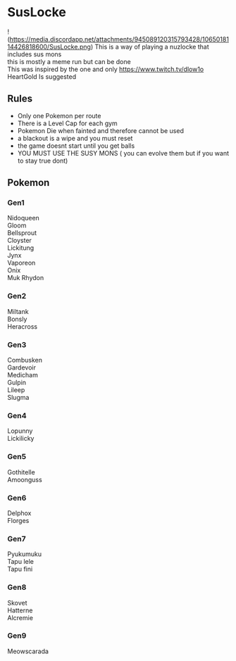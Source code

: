 # SusLocke
!(https://media.discordapp.net/attachments/945089120315793428/1065018114426818600/SusLocke.png)
This is a way of playing a nuzlocke that includes sus mons  
this is mostly a meme run but can be done  
This was inspired by the one and only https://www.twitch.tv/dlow1o  
HeartGold Is suggested
## Rules
- Only one Pokemon per route
- There is a Level Cap for each gym
- Pokemon Die when fainted and therefore cannot be used
- a blackout is a wipe and you must reset
- the game doesnt start until you get balls
- YOU MUST USE THE SUSY MONS ( you can evolve them but if you want to stay true dont)
## Pokemon
### Gen1
Nidoqueen  
Gloom  
Bellsprout  
Cloyster  
Lickitung  
Jynx  
Vaporeon  
Onix  
Muk
Rhydon
### Gen2
Miltank  
Bonsly  
Heracross  
### Gen3
Combusken  
Gardevoir  
Medicham  
Gulpin  
Lileep  
Slugma  
### Gen4
Lopunny  
Lickilicky  
### Gen5
Gothitelle   
Amoonguss    
### Gen6
Delphox  
Florges  
### Gen7
Pyukumuku  
Tapu lele  
Tapu fini  
### Gen8
Skovet  
Hatterne  
Alcremie  
### Gen9
Meowscarada  
